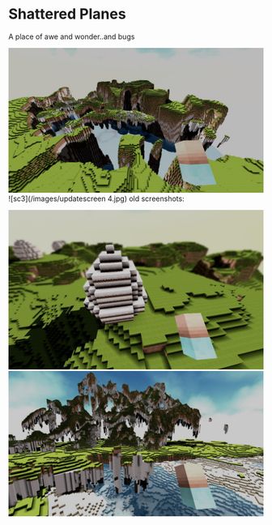 Shattered Planes
=======================
A place of awe and wonder..and bugs

![sc2](/images/updatescreen3.jpg)
![sc3](/images/updatescreen 4.jpg)
old screenshots:  

![sc4](/images/eastereggcanyon.jpg)
![sc5](/images/stairway-to-heaven.jpg)
